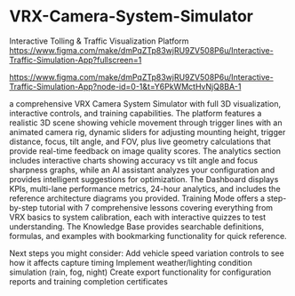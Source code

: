 # VRX-Camera-System-Simulator
Interactive Tolling &amp; Traffic Visualization Platform
https://www.figma.com/make/dmPqZTp83wjRU9ZV508P6u/Interactive-Traffic-Simulation-App?fullscreen=1

https://www.figma.com/make/dmPqZTp83wjRU9ZV508P6u/Interactive-Traffic-Simulation-App?node-id=0-1&t=Y6PkWMctHvNjQ8BA-1


 a comprehensive VRX Camera System Simulator with full 3D visualization, interactive controls, and training capabilities. The platform features a realistic 3D scene showing vehicle movement through trigger lines with an animated camera rig, dynamic sliders for adjusting mounting height, trigger distance, focus, tilt angle, and FOV, plus live geometry calculations that provide real-time feedback on image quality scores. The analytics section includes interactive charts showing accuracy vs tilt angle and focus sharpness graphs, while an AI assistant analyzes your configuration and provides intelligent suggestions for optimization. The Dashboard displays KPIs, multi-lane performance metrics, 24-hour analytics, and includes the reference architecture diagrams you provided. Training Mode offers a step-by-step tutorial with 7 comprehensive lessons covering everything from VRX basics to system calibration, each with interactive quizzes to test understanding. The Knowledge Base provides searchable definitions, formulas, and examples with bookmarking functionality for quick reference.

Next steps you might consider:
Add vehicle speed variation controls to see how it affects capture timing
Implement weather/lighting condition simulation (rain, fog, night)
Create export functionality for configuration reports and training completion certificates
